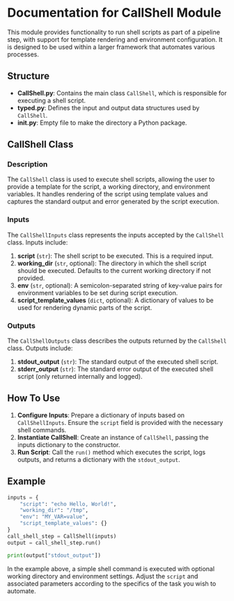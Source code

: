 # Documentation for CallShell Module

This module provides functionality to run shell scripts as part of a pipeline step, with support for template rendering and environment configuration. It is designed to be used within a larger framework that automates various processes.

## Structure

- **CallShell.py**: Contains the main class `CallShell`, which is responsible for executing a shell script.
- **typed.py**: Defines the input and output data structures used by `CallShell`.
- **__init__.py**: Empty file to make the directory a Python package.

## CallShell Class

### Description

The `CallShell` class is used to execute shell scripts, allowing the user to provide a template for the script, a working directory, and environment variables. It handles rendering of the script using template values and captures the standard output and error generated by the script execution. 

### Inputs

The `CallShellInputs` class represents the inputs accepted by the `CallShell` class. Inputs include:

1. **script** (`str`): The shell script to be executed. This is a required input.
2. **working_dir** (`str`, optional): The directory in which the shell script should be executed. Defaults to the current working directory if not provided.
3. **env** (`str`, optional): A semicolon-separated string of key-value pairs for environment variables to be set during script execution.
4. **script_template_values** (`dict`, optional): A dictionary of values to be used for rendering dynamic parts of the script.

### Outputs

The `CallShellOutputs` class describes the outputs returned by the `CallShell` class. Outputs include:

1. **stdout_output** (`str`): The standard output of the executed shell script.
2. **stderr_output** (`str`): The standard error output of the executed shell script (only returned internally and logged).

## How To Use

1. **Configure Inputs**: Prepare a dictionary of inputs based on `CallShellInputs`. Ensure the `script` field is provided with the necessary shell commands.
2. **Instantiate CallShell**: Create an instance of `CallShell`, passing the inputs dictionary to the constructor.
3. **Run Script**: Call the `run()` method which executes the script, logs outputs, and returns a dictionary with the `stdout_output`.

## Example

```python
inputs = {
    "script": "echo Hello, World!",
    "working_dir": "/tmp",
    "env": "MY_VAR=value",
    "script_template_values": {}
}
call_shell_step = CallShell(inputs)
output = call_shell_step.run()

print(output["stdout_output"])
```

In the example above, a simple shell command is executed with optional working directory and environment settings. Adjust the `script` and associated parameters according to the specifics of the task you wish to automate.
